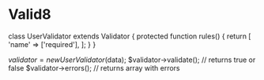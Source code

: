 # Valid8

class UserValidator extends Validator
{
    protected function rules()
    {
        return [
            'name' => ['required'],
        ];
    }
}

$validator = new UserValidator($data);
$validator->validate(); // returns true or false
$validator->errors(); // returns array with errors
